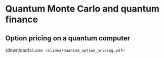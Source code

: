# Quantum Monte Carlo and quantum finance

## Option pricing on a quantum computer

{download}`Slides <slides/Quantum_option_pricing.pdf>`
